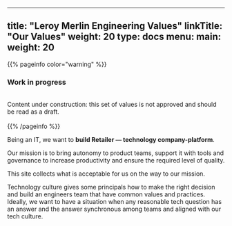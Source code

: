 
---
title: "Leroy Merlin Engineering Values"
linkTitle: "Our Values"
weight: 20
type: docs
menu:
  main:
    weight: 20
---

{{% pageinfo color="warning" %}}
<h3>Work in progress</h3><br />
Content under construction: this set of values is not approved and should be read as a draft. <br /><br />
{{% /pageinfo %}}

Being an IT, we want to <b>build Retailer — technology company-platform</b>.

Our mission is to bring autonomy to product teams, support it with tools and governance to increase productivity and ensure the required level of quality.

This site collects what is acceptable for us on the way to our mission.

Technology culture gives some principals how to make the right decision and build an engineers team that have common values and practices. Ideally, we want to have a situation when any reasonable tech question has an answer and the answer synchronous among teams and aligned with our tech culture.